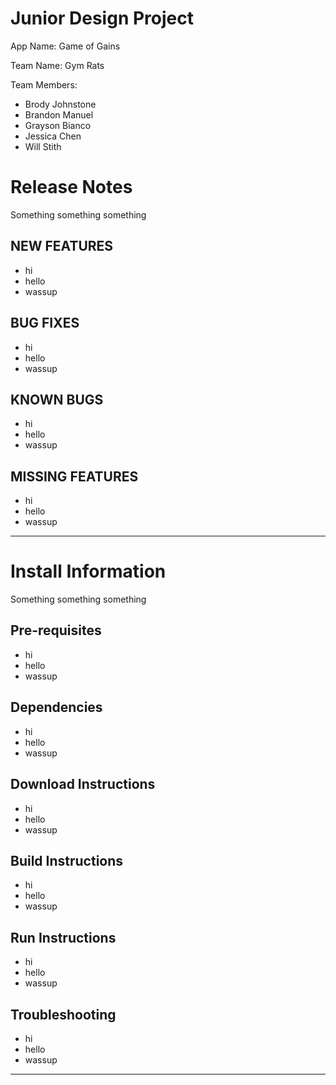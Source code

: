 # Junior Design Project

App Name:  Game of Gains

Team Name: Gym Rats

Team Members:
- Brody Johnstone
- Brandon Manuel
- Grayson Bianco
- Jessica Chen
- Will Stith

# Release Notes
Something something something
## NEW FEATURES
- hi
- hello
- wassup

## BUG FIXES
- hi
- hello
- wassup

## KNOWN BUGS
- hi
- hello
- wassup

## MISSING FEATURES
- hi 
- hello
- wassup

-------------

# Install Information
Something something something
## Pre-requisites
- hi 
- hello
- wassup

## Dependencies
- hi 
- hello
- wassup

## Download Instructions
- hi 
- hello
- wassup

## Build Instructions
- hi 
- hello
- wassup

## Run Instructions
- hi 
- hello
- wassup

## Troubleshooting
- hi 
- hello
- wassup

-------------
